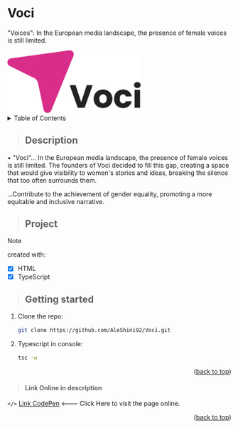 # Voci
<a id="readme-top"></a>
"Voices":  In the European media landscape, the presence of female voices is still limited.

<!-- PROJECT LOGO -->
<div>
   <img src="src/img/voci.png" alt="logo Voci" title="logo BLOG Voci" width="300">
</div>

<!-- TABLE OF CONTENTS -->
<details>
  <summary top="10px">Table of Contents</summary>
   <ol>
      <li>
         <a href="#description">Description</a>
      </li>
      <li>
         <a href="#project">About The Project</a>
      </li>
      <li>
         <a href="#getting-started">Get Started</a>
      </li>
      <li>
         <a href="#link-Online-in-description">Link Online</a>
      </li>
   </ol>
</details>

> ## **Description**

• "Voci"... In the European media landscape, the presence of female voices is still limited. 
The founders of Voci decided to fill this gap, creating a space that would give visibility to women's stories and ideas, breaking the silence that too often surrounds them.

...Contribute to the achievement of gender equality, promoting a more equitable and inclusive narrative.

> ## **Project**

> [!NOTE]
> created with:

- [x] HTML
- [x] TypeScript

<!-- GETTING STARTED -->
> ## **Getting started**

1. Clone the repo:
   ```sh
   git clone https://github.com/AleShini92/Voci.git
   ```
2. Typescript in console:
   ```sh
   tsc -w
   ```
<p align="right">(<a href="#readme-top">back to top</a>)</p>

<!-- LINK IN DESCRIPTION -->
> #### **Link Online in description**

`</>` [Link CodePen](https://codepen.io/AleShini92/pen/emmYxeZ) <--- Click Here to visit the page online.
<p align="right">(<a href="#readme-top">back to top</a>)</p>
